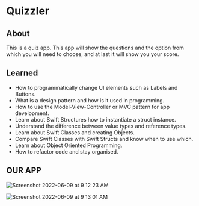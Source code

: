 #  Quizzler

## About

This is a quiz app. This app will show the questions and the option from which you will need to choose, and at last it will show you your score.

## Learned

* How to programmatically change UI elements such as Labels and Buttons.
* What is a design pattern and how is it used in programming.
* How to use the Model-View-Controller or MVC pattern for app development.
* Learn about Swift Structures how to instantiate a struct instance.
* Understand the difference between value types and reference types. 
* Learn about Swift Classes and creating Objects.
* Compare Swift Classes with Swift Structs and know when to use which.
* Learn about Object Oriented Programming.
* How to refactor code and stay organised.


<h2>OUR APP</h2>

![Screenshot 2022-06-09 at 9 12 23 AM](https://user-images.githubusercontent.com/91361896/172759590-02541207-4b70-4347-a1e9-ac3f07029a95.png)

![Screenshot 2022-06-09 at 9 13 01 AM](https://user-images.githubusercontent.com/91361896/172759603-8298e792-f61c-4232-89b8-30ce4c2ea62d.png)



